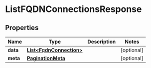 

# ListFQDNConnectionsResponse

## Properties

Name | Type | Description | Notes
------------ | ------------- | ------------- | -------------
**data** | [**List&lt;FqdnConnection&gt;**](FqdnConnection.md) |  |  [optional]
**meta** | [**PaginationMeta**](PaginationMeta.md) |  |  [optional]



